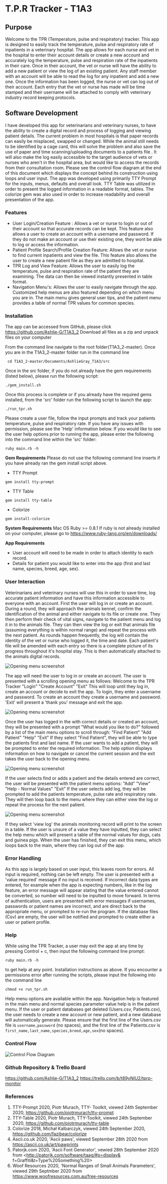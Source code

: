 # T.P.R Tracker - T1A3
## Purpose
Welcome to the TPR (Temperature, pulse and respiratory) tracker. This app is designed to easily track the temperature, pulse and respiratory rate of inpatients in a veterinary hospital.
The app allows for each nurse and vet in the hospital to enter their account details or create a new account and accurately log the temperature, pulse and respiration rate of the inpatients in their care. Once in their account, the vet or nurse will have the ability to add a new patient or view the log of an existing patient. Any staff member with an account will be able to read the log for any inpatient and add a new one. Once the information has been logged, the nurse or vet can log out of their account. Each entry that the vet or nurse has made will be time stamped and their username will be attached to comply with veterinary industry record keeping protocols.

## Software Development
I have developed this app for veterinarians and veterinary nurses, to have the ability to create a digital record and process of logging and viewing patient details. The current problem in most hospitals is that paper records can easily be misplaced, swapped or changed. While the animal still needs to be identified by a cage card, this will solve the problem and also save the use of paper and time scanning/uploading documents to a patients file . It will also make the log easily accessible to the target audience of vets or nurses who aren't in the hospital area, but would like to access the records from their consultation room.
Please see the control flow diagram at the end of this document which displays the concept behind its construction using loops and user input. The app was developed using primarily TTY Prompt for the inputs, menus, defaults and overall look. TTY Table was utilized in order to present the logged information in a readable format, tables. The colorize gem was also used in order to increase readability and overall presentation of the app. 

### Features
- User Login/Creation Feature : Allows a vet or nurse to login or out of their account so that accurate records can be kept. This feature also allows a user to create an account with a username and password. If they do not make an account or use their existing one, they wont be able to log or access the information.
- Patient Profile Search/Profile Creation Feature: Allows the vet or nurse to find current inpatients and view the file. This feature also allows the user to create a new patient file as they are admitted to hospital.
- TPR Log and View Feature: Allows the user to easily log the temperature, pulse and respiration rate of the patient they are examining. The data can then be viewed instantly presented in table format.
- Navigation Menu's: Allows the user to easily navigate through the app. Customized help menus are also featured depending on which menu you are in. The main menu gives general user tips, and the patient menu provides a table of normal TPR values for common species.


### Installation
The app can be accessed from GitHub, please click https://github.com/Ashlie-G/T1A3_2
Download all files as a zip and unpack files on your computer

From the command line navigate to the root folder(T1A3_2-master).
Once you are in the T1A3_2-master folder run in the command line 

``` cd T1A3_2-master/Documents/AshlieGray_T1A3/src``` 

Once in the src folder, if you do not already have the gem requirements (listed below), please run the following script:

```./gem_install.sh```

Once this process is complete or if you already have the required gems installed, from the 'src' folder run the following script to launch the app:

```./run_tpr.sh```

Please create a user file, follow the input prompts and track your patients temperature, pulse and respiratory rate.
If you have any issues with permission, please see the 'Help' information below.
If you would like to see the user help options prior to running the app, please enter the following into the command line within the 'src' folder:

```ruby main.rb -h```

**Gem Requirements**
Please do not use the following command line inserts if you have already ran the gem install script above.
 - TTY Prompt

 ```gem install tty-prompt```

 - TTY Table

 ```gem install tty-table```

 - Colorize

 ```gem install-colorize```


**System Requirements**
Mac OS
Ruby >= 0.8.1
If ruby is not already installed on your computer, please go to https://www.ruby-lang.org/en/downloads/ 

**App Requirements**
- User account will need to be made in order to attach identity to each record.
- Details for patient you would like to enter into the app (first and last name, species, breed, age, sex).

### User Interaction

Veterinarians and veterinary nurses will use this in order to save time, log accurate patient information and have this information accessible to everyone with an account. First the user will log in or create an account. During a round, they will approach the animals kennel, confirm the identification of the animal and either navigate to its file or create one. They then perform their check of vital signs, navigate to the patient menu and log it in to the animals file. They can then view the log or exit that animals file (assuming everything is within normal range) and repeat the process with the next patient. As rounds happen frequently, the log will contain the identity of the vet or nurse who logged it, the time and date. Each patient's file will be amended with each entry so there is a complete picture of its progress throughout it's hospital stay. This is then automatically attached to the animals digital records.

![Opening menu screenshot](docs/openingmenu.png)

The app will need the user to log in or create an account. The user is presented with a scrolling opening menu as follows:
Welcome to the TPR Tracker
"Login"
"Create Account"
"Exit"
This will loop until they log in, create an account or decide to exit the app. To login, they enter a username and password. To create an account they create a username and password. 'Exit' will present a 'thank you' message and exit the app.

![Opening menu screenshot](docs/mainmenu.png)

Once the user has logged in the with correct details or created an account, they will be presented with a prompt "What would you like to do?" followed by a list of the main menu options to scroll through:
"Find Patient"
"Add Patient"
"Help"
"Exit"
If they select "Find Patient", they will be able to type the patients first and last name. If the user wants to add a patient, they will be prompted to enter the required information. The help option displays information on how to navigate or cancel the current session and the exit takes the user back to the opening menu. 

![Opening menu screenshot](docs/patientmenu.png)

If the user selects find or adds a patient and the details entered are correct, the user will be presented with the patient menu options:
"Add"
"View"
"Help - Normal Values"
"Exit" 
If the user selects add log, they will be prompted to add the patients temperature, pulse rate and respiratory rate. They will then loop back to the menu where they can either view the log or repeat the process for the next patient.

![Opening menu screenshot](docs/viewlog.png)

If they select 'view log' the animals monitoring record will print to the screen in a table. 
If the user is unsure of a value they have inputted, they can select the help menu which will present a table of the normal values for dogs, cats and guinea pigs.
When the user has finished, they can exit this menu, which loops back to the main, where they can log out of the app.

### Error Handling

As this app is largely based on user input, this leaves room for errors.
All input is required, nothing can be left empty. The user is presented with a 'value required' message if no input is received.
If incorrect data types are entered, for example when the app is expecting numbers, like in the log feature, an error message will appear stating that the value entered cannot be converted, so number will need to be inputted to move forward.
In terms of authentication, users are presented with error messages if usernames, passwords or patient names are incorrect, and are direct back to the appropriate menu, or prompted to re-run the program.
If the database files (Csv) are empty, the user will be notified and prompted to create either a user or patient profile.

### Help
While using the TPR Tracker, a user may exit the app at any time by pressing Control + c, then input the following command line prompt:

```ruby main.rb -h```

to get help at any point.
Installation instructions as above.
If you encounter a permissions error after running the scripts, please input the following into the command line

```chmod +x run_tpr.sh```

Help menu options are available within the app. Navigation help is featured in the main menu and normal species parameter value help is in the patient menu.
If the user or patient databases get deleted (Users.csv, Patients.csv), the user needs to create a new account or new patient, and a new database will automatically generate.
Please ensure that the first line of the Users.csv file is ```username,password``` (no spaces), and the first line of the Patients.csv is ```first_name,last_name,species,breed,age,sex```(no spaces).

### Control Flow
![Control Flow Diagram](docs/tprcontrolfinal.png)

### Github Repository & Trello Board
https://github.com/Ashlie-G/T1A3_2
https://trello.com/b/t89yNIU2/tprp-monitor


### References
1. TTY-Prompt 2020, Piotr Murach, TTY- Toolkit, viewed 24th September 2020, <https://github.com/piotrmurach/tty-prompt>
2. TTY-Table 2020, Piotr Murach, TTY-Toolkit, viewed 24th September 2020, <https://github.com/piotrmurach/tty-table>
3. Colorize 2018, Michał Kalbarczyk, viewed 24th September 2020, <https://github.com/fazibear/colorize>
4. Ascii.co.uk 2020, 'Ascii paws', viewed September 28th 2020 from <https://ascii.co.uk/art/pawprints>
5. Patorjk.com 2020, 'Ascii Font Generator', vewied 28th September 2020 from <http://patorjk.com/software/taag/#p=display&      f=Graffiti&t=Type%20Something%20>
6. Woof Resources 2020, 'Normal Ranges of Small Animals Parameters', viewed 29th Septmber 2020 from <https://www.woofresources.com.au/free-resources>


